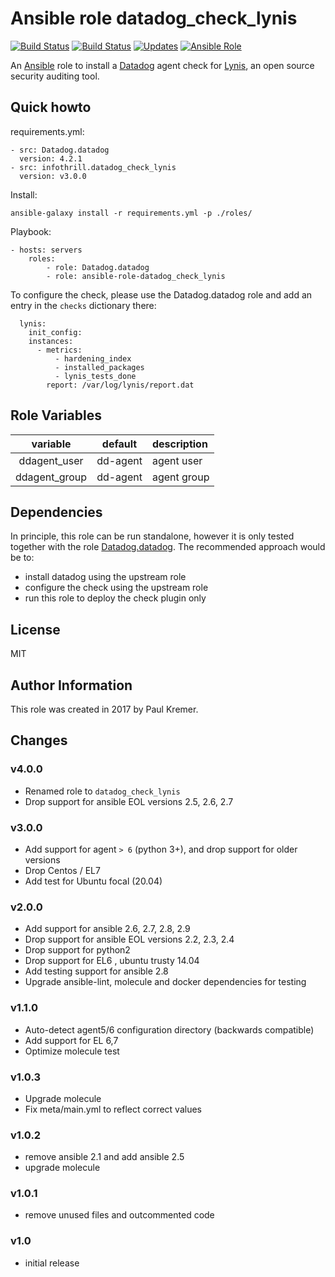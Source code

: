 # Ansible role datadog_check_lynis

[![Build Status](https://img.shields.io/travis/infothrill/ansible-role-datadog_check_lynis/master.svg?label=travis_master)](https://travis-ci.org/infothrill/ansible-role-datadog_check_lynis)
[![Build Status](https://img.shields.io/travis/infothrill/ansible-role-datadog_check_lynis/develop.svg?label=travis_develop)](https://travis-ci.org/infothrill/ansible-role-datadog_check_lynis)
[![Updates](https://pyup.io/repos/github/infothrill/ansible-role-datadog_check_lynis/shield.svg)](https://pyup.io/repos/github/infothrill/ansible-role-datadog_check_lynis/)
[![Ansible Role](https://img.shields.io/ansible/role/22962.svg)](https://galaxy.ansible.com/infothrill/datadog_check_lynis/)


An [Ansible](http://www.ansible.com) role to install a
[Datadog](https://www.datadoghq.com) agent check for
[Lynis](https://cisofy.com/lynis/), an open source security auditing tool.

## Quick howto

requirements.yml:

	- src: Datadog.datadog
	  version: 4.2.1
	- src: infothrill.datadog_check_lynis
	  version: v3.0.0

Install:

	ansible-galaxy install -r requirements.yml -p ./roles/

Playbook:

    - hosts: servers
        roles:
		    - role: Datadog.datadog
		    - role: ansible-role-datadog_check_lynis

To configure the check, please use the Datadog.datadog role and add an entry
in the `checks` dictionary there:

	  lynis:
	    init_config:
	    instances:
          - metrics:
		      - hardening_index
		      - installed_packages
		      - lynis_tests_done
		    report: /var/log/lynis/report.dat

## Role Variables

|       variable             | default  | description     |
|:--------------------------:|:--------:|:----------------|
| ddagent_user               | dd-agent | agent user      |
| ddagent_group              | dd-agent | agent group     |

## Dependencies

In principle, this role can be run standalone, however it is only tested together
with the role [Datadog.datadog](https://galaxy.ansible.com/Datadog/datadog/).
The recommended approach would be to:

* install datadog using the upstream role
* configure the check using the upstream role
* run this role to deploy the check plugin only

## License

MIT

## Author Information

This role was created in 2017 by Paul Kremer.


## Changes

### v4.0.0

* Renamed role to `datadog_check_lynis`
* Drop support for ansible EOL versions 2.5, 2.6, 2.7

### v3.0.0

* Add support for agent `> 6` (python 3+), and drop support for older versions
* Drop Centos / EL7
* Add test for Ubuntu focal (20.04)

### v2.0.0

* Add support for ansible 2.6, 2.7, 2.8, 2.9
* Drop support for ansible EOL versions 2.2, 2.3, 2.4
* Drop support for python2
* Drop support for EL6 , ubuntu trusty 14.04
* Add testing support for ansible 2.8
* Upgrade ansible-lint, molecule and docker dependencies for testing

### v1.1.0

* Auto-detect agent5/6 configuration directory (backwards compatible)
* Add support for EL 6,7
* Optimize molecule test

### v1.0.3

* Upgrade molecule
* Fix meta/main.yml to reflect correct values

### v1.0.2

* remove ansible 2.1 and add ansible 2.5
* upgrade molecule

### v1.0.1

* remove unused files and outcommented code

### v1.0

* initial release
